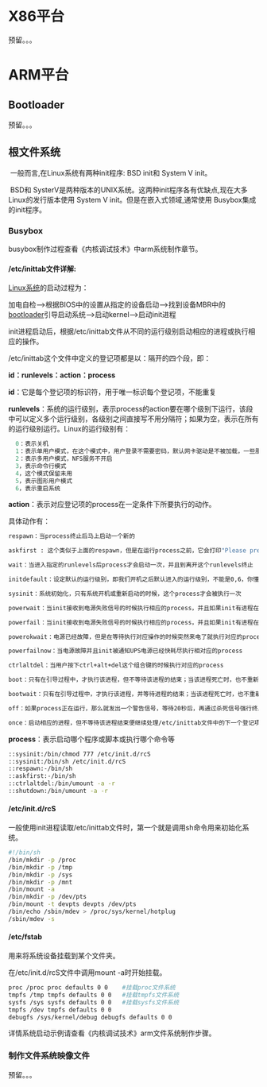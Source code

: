 # X86平台

预留。。。



# ARM平台

## Bootloader

预留。。。



## 根文件系统

​	一般而言,在Linux系统有两种init程序: BSD init和 System V init。

​	BSD和 SysterV是两种版本的UNIX系统。这两种init程序各有优缺点,现在大多 Linux的发行版本使用 System V init。但是在嵌入式领域,通常使用 Busybox集成的init程序。

### Busybox

busybox制作过程查看《内核调试技术》中arm系统制作章节。

#### /etc/inittab文件详解:

[Linux系统](https://www.baidu.com/s?wd=Linux系统&tn=24004469_oem_dg&rsv_dl=gh_pl_sl_csd)的启动过程为：

​	加电自检-->根据BIOS中的设置从指定的设备启动-->找到设备MBR中的[bootloader](https://www.baidu.com/s?wd=bootloader&tn=24004469_oem_dg&rsv_dl=gh_pl_sl_csd)引导启动系统-->启动kernel-->启动init进程

init进程启动后，根据/etc/inittab文件从不同的运行级别启动相应的进程或执行相应的操作。

 /etc/inittab这个文件中定义的登记项都是以：隔开的四个段，即：

  **id：runlevels：action：process**  

  **id**：它是每个登记项的标识符，用于唯一标识每个登记项，不能重复

  **runlevels**：系统的运行级别，表示process的action要在哪个级别下运行，该段中可以定义多个运行级别，各级别之间直接写不用分隔符；如果为空，表示在所有的运行级别运行。Linux的运行级别有：

```c
  0：表示关机
  1：表示单用户模式，在这个模式中，用户登录不需要密码，默认网卡驱动是不被加载，一些服务不能用。
  2：表示多用户模式，NFS服务不开启
  3，表示命令行模式
  4，这个模式保留未用
  5，表示图形用户模式
  6，表示重启系统 
```

  **action**：表示对应登记项的process在一定条件下所要执行的动作。

  具体动作有：

```sh
respawn：当process终止后马上启动一个新的

askfirst : 这个类似于上面的respawn，但是在运行process之前，它会打印"Please press Enter to activate this console."，然后等待用户按下Enter来启动该process。通常askfirst是用于启动终端设备的，如果不想看到这个提示，就像我那样使用respawn，而非askfirst.

wait：当进入指定的runlevels后process才会启动一次，并且到离开这个runlevels终止

initdefault：设定默认的运行级别，即我们开机之后默认进入的运行级别，不能是0,6，你懂的

sysinit：系统初始化，只有系统开机或重新启动的时候，这个process才会被执行一次

powerwait：当init接收到电源失败信号的时候执行相应的process，并且如果init有进程在运行，会等待这个进程完成之后，再执行相应的process

powerfail：当init接收到电源失败信号的时候执行相应的process，并且如果init有进程在运行，不会等待这个进程完成，它会直接执行相应的process

powerokwait：电源已经故障，但是在等待执行对应操作的时候突然来电了就执行对应的process

powerfailnow：当电源故障并且init被通知UPS电源已经快耗尽执行相对应的process

ctrlaltdel：当用户按下ctrl+alt+del这个组合键的时候执行对应的process

boot：只有在引导过程中，才执行该进程，但不等待该进程的结束；当该进程死亡时，也不重新启动该进程

bootwait：只有在引导过程中，才执行该进程，并等待进程的结束；当该进程死亡时，也不重新启动该进程

off：如果process正在运行，那么就发出一个警告信号，等待20秒后，再通过杀死信号强行终止该process。如果process并不存在那么就忽略该登记项

once：启动相应的进程，但不等待该进程结束便继续处理/etc/inittab文件中的下一个登记项；当该进程死亡时，init也不重新启动该进程
```

 

  **process**：表示启动哪个程序或脚本或执行哪个命令等

```sh
::sysinit:/bin/chmod 777 /etc/init.d/rcS
::sysinit:/bin/sh /etc/init.d/rcS
::respawn:-/bin/sh
::askfirst:-/bin/sh
::ctrlaltdel:/bin/umount -a -r
::shutdown:/bin/umount -a -r
```



#### /etc/init.d/rcS

一般使用init进程读取/etc/inittab文件时，第一个就是调用sh命令用来初始化系统。

```sh
#!/bin/sh
/bin/mkdir -p /proc
/bin/mkdir -p /tmp
/bin/mkdir -p /sys
/bin/mkdir -p /mnt
/bin/mount -a
/bin/mkdir -p /dev/pts
/bin/mount -t devpts devpts /dev/pts
/bin/echo /sbin/mdev > /proc/sys/kernel/hotplug
/sbin/mdev -s
```



#### /etc/fstab

用来将系统设备挂载到某个文件夹。

在/etc/init.d/rcS文件中调用mount -a时开始挂载。

```sh
proc /proc proc defaults 0 0	#挂载proc文件系统
tmpfs /tmp tmpfs defaults 0 0	#挂载tmpfs文件系统
sysfs /sys sysfs defaults 0 0	#挂载sysfs文件系统
tmpfs /dev tmpfs defaults 0 0
debugfs /sys/kernel/debug debugfs defaults 0 0
```





详情系统启动示例请查看《内核调试技术》arm文件系统制作步骤。



### 制作文件系统映像文件

预留。。。





















